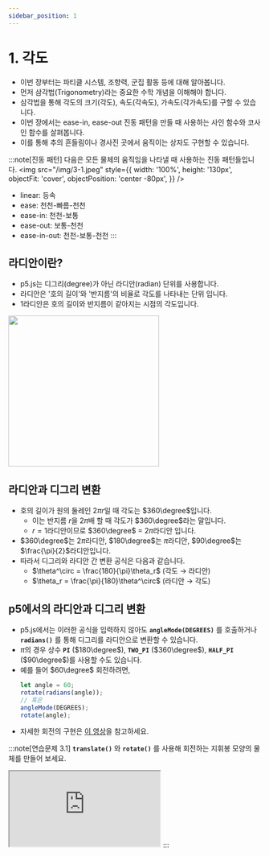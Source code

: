 ```yaml
---
sidebar_position: 1
---
```


# 1. 각도

- 이번 장부터는 파티클 시스템, 조향력, 군집 활동 등에 대해 알아봅니다.
- 먼저 삼각법(Trigonometry)라는 중요한 수학 개념을 이해해야 합니다.
- 삼각법을 통해 각도의 크기(각도), 속도(각속도), 가속도(각가속도)를 구할 수 있습니다.
- 이번 장에서는 ease-in, ease-out 진동 패턴을 만들 때 사용하는 사인 함수와 코사인 함수를 살펴봅니다.
- 이를 통해 추의 흔들림이나 경사진 곳에서 움직이는 상자도 구현할 수 있습니다.

:::note[진동 패턴]
다음은 모든 물체의 움직임을 나타낼 때 사용하는 진동 패턴들입니다.
<img src="/img/3-1.jpeg" style={{
        width: '100%',
        height: '130px',
        objectFit: 'cover',
        objectPosition: 'center -80px',
      }} />

- linear: 등속
- ease: 천천-빠름-천천
- ease-in: 천천-보통
- ease-out: 보통-천천
- ease-in-out: 천천-보통-천천
  :::

## 라디안이란?

- p5.js는 디그리(degree)가 아닌 라디안(radian) 단위를 사용합니다.
- 라디안은 '호의 길이'와 '반지름'의 비율로 각도를 나타내는 단위 입니다.
- 1라디안은 호의 길이와 반지름이 같아지는 시점의 각도입니다.

<img width="300px" src="https://natureofcode.com/static/5f7d8c5419a0e1ec08cb3c3696afcc77/29717/03_oscillation_4.webp" />

## 라디안과 디그리 변환

- 호의 길이가 원의 둘레인 $2\pi r$일 때 각도는 $360\degree$입니다.
  - 이는 반지름 $r$을 $2\pi$배 할 때 각도가 $360\degree$라는 말입니다.
  - $r=1$라디안이므로 $360\degree$ = $2\pi$라디안 입니다.
- $360\degree$는 $2\pi$라디안, $180\degree$는 $\pi$라디안, $90\degree$는 $\frac{\pi}{2}$라디안입니다.
- 따라서 디그리와 라디안 간 변환 공식은 다음과 같습니다.
  - $\theta^\circ = \frac{180}{\pi}\theta_r$ (각도 $\rightarrow$ 라디안)
  - $\theta_r = \frac{\pi}{180}\theta^\circ$ (라디안 $\rightarrow$ 각도)

## p5에서의 라디안과 디그리 변환

- p5.js에서는 이러한 공식을 입력하지 않아도 **`angleMode(DEGREES)`** 를 호출하거나 **`radians()`** 를 통해 디그리를 라디안으로 변환할 수 있습니다.
- $\pi$의 경우 상수 **`PI`** ($180\degree$), **`TWO_PI`** ($360\degree$), **`HALF_PI`** ($90\degree$)를 사용할 수도 있습니다.
- 예를 들어 $60\degree$ 회전하려면,
  ```js
  let angle = 60;
  rotate(radians(angle));
  // 혹은
  angleMode(DEGREES);
  rotate(angle);
  ```
- 자세한 회전의 구현은 [이 영상](https://thecodingtrain.com/tracks/transformations-in-p5)을 참고하세요.

:::note[연습문제 3.1]
**`translate()`** 와 **`rotate()`** 를 사용해 회전하는 지휘봉 모양의 물체를 만들어 보세요.

<iframe class="editor" src="https://editor.p5js.org/urbanscratcher/full/oOJ0kTVaD"></iframe>
:::
